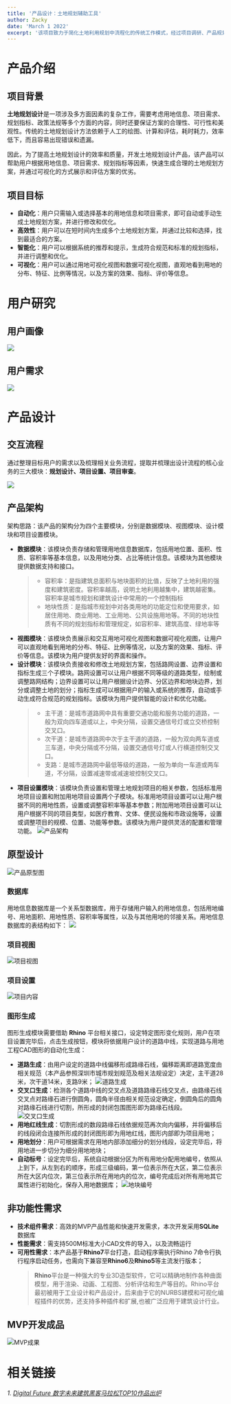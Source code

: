 ```yaml
---
title: '产品设计：土地规划辅助工具'
author: Zacky
date: 'March 1 2022'
excerpt: '该项目致力于简化土地利用规划中流程化的传统工作模式，经过项目调研、产品规划，基于Rhino平台，并利用Grasshopper、Python等工具初步实现初期工具原型'
---
```

# 产品介绍
## 项目背景
**土地规划设计**是一项涉及多方面因素的复杂工作，需要考虑用地信息、项目需求、规划指标、政策法规等多个方面的内容，同时还要保证方案的合理性、可行性和美观性。传统的土地规划设计方法依赖于人工的绘图、计算和评估，耗时耗力，效率低下，而且容易出现错误和遗漏。

因此，为了提高土地规划设计的效率和质量，开发土地规划设计产品，该产品可以帮助用户根据用地信息、项目需求、规划指标等因素，快速生成合理的土地规划方案，并通过可视化的方式展示和评估方案的优劣。

## 项目目标
- **自动化**：用户只需输入或选择基本的用地信息和项目需求，即可自动或手动生成土地规划方案，并进行修改和优化。
- **高效性**：用户可以在短时间内生成多个土地规划方案，并通过比较和选择，找到最适合的方案。
- **智能化**：用户可以根据系统的推荐和提示，生成符合规范和标准的规划指标，并进行调整和优化。
- **可视化**：用户可以通过用地可视化视图和数据可视化视图，直观地看到用地的分布、特征、比例等情况，以及方案的效果、指标、评价等信息。
# 用户研究
## 用户画像
![](https://raw.githubusercontent.com/Dr7-github/PixStore/main/%E7%94%A8%E6%88%B7%E7%94%BB%E5%83%8F%E5%9B%BE.png)
## 用户需求
![](https://raw.githubusercontent.com/Dr7-github/PixStore/main/%E6%95%B0%E6%8D%AE%E5%BA%93%E8%AE%BE%E8%AE%A1_%E7%94%A8%E6%88%B7%E9%9C%80%E6%B1%82%E8%AF%84%E4%BB%B7.png)
# 产品设计
## 交互流程
通过整理目标用户的需求以及梳理相关业务流程，提取并梳理出设计流程的核心业务的三大模块：**规划设计、项目设置、项目审查**。

![](https://raw.githubusercontent.com/Dr7-github/PixStore/main/%E9%A1%B9%E7%9B%AE%E6%B5%81%E7%A8%8B.svg)

## 产品架构
架构思路：该产品的架构分为四个主要模块，分别是数据模块、视图模块、设计模块和项目设置模块。
- **数据模块**：该模块负责存储和管理用地信息数据库，包括用地位置、面积、性质、容积率等基本信息，以及用地分类、占比等统计信息。该模块为其他模块提供数据支持和接口。
    >- 容积率：是指建筑总面积与地块面积的比值，反映了土地利用的强度和建筑密度。容积率越高，说明土地利用越集中，建筑越密集。容积率是城市规划和建筑设计中常用的一个控制指标
    >- 地块性质：是指城市规划中对各类用地的功能定位和使用要求，如居住用地、商业用地、工业用地、公共设施用地等。不同的地块性质有不同的规划指标和管理规定，如容积率、建筑高度、绿地率等
- **视图模块**：该模块负责展示和交互用地可视化视图和数据可视化视图，让用户可以直观地看到用地的分布、特征、比例等情况，以及方案的效果、指标、评价等信息。该模块为用户提供友好的界面和操作。
- **设计模块**：该模块负责接收和修改土地规划方案，包括路网设置、边界设置和指标生成三个子模块。路网设置可以让用户根据不同等级的道路类型，绘制或调整路网结构；边界设置可以让用户根据设计边界、分区边界和地块边界，划分或调整土地的划分；指标生成可以根据用户的输入或系统的推荐，自动或手动生成符合规范的规划指标。该模块为用户提供智能的设计和优化功能。
    >- 主干道：是城市道路网中具有重要交通功能和服务功能的道路，一般为双向四车道或以上，中央分隔，设置交通信号灯或立交桥控制交叉口。
    >- 次干道：是城市道路网中次于主干道的道路，一般为双向两车道或三车道，中央分隔或不分隔，设置交通信号灯或人行横道控制交叉口。
    >- 支路：是城市道路网中最低等级的道路，一般为单向一车道或两车道，不分隔，设置减速带或减速坡控制交叉口。
- **项目设置模块**：该模块负责设置和管理土地规划项目的相关参数，包括标准用地项目设置和附加用地项目设置两个子模块。标准用地项目设置可以让用户根据不同的用地性质，设置或调整容积率等基本参数；附加用地项目设置可以让用户根据不同的项目类型，如医疗教育、文体、便民设施和市政设施等，设置或调整项目的规模、位置、功能等参数。该模块为用户提供灵活的配置和管理功能。
![产品架构](https://raw.githubusercontent.com/Dr7-github/PixStore/main/%E4%BA%A7%E5%93%81%E6%9E%B6%E6%9E%84.svg)

## 原型设计
![产品原型图](https://raw.githubusercontent.com/Dr7-github/PixStore/main/%E4%BA%A7%E5%93%81%E5%8E%9F%E5%9E%8B.png "产品原型")

### 数据库
用地信息数据库是一个关系型数据库，用于存储用户输入的用地信息，包括用地编号、用地面积、用地性质、容积率等属性，以及与其他用地的邻接关系。用地信息数据库的表结构如下：
![](https://raw.githubusercontent.com/Dr7-github/PixStore/main/%E6%95%B0%E6%8D%AE%E5%BA%93%E8%AE%BE%E8%AE%A1_%E7%94%A8%E5%9C%B0%E6%95%B0%E6%8D%AE%E5%BA%93%E7%BB%93%E6%9E%84(2).png)

### 项目视图
![项目视图](https://raw.githubusercontent.com/Dr7-github/PixStore/main/%E9%A1%B9%E7%9B%AE%E8%A7%86%E5%9B%BE.svg)
### 项目设置
![项目内容](https://raw.githubusercontent.com/Dr7-github/PixStore/main/%E9%A1%B9%E7%9B%AE%E5%86%85%E5%AE%B9.svg)
### 图形生成
图形生成模块需要借助 **Rhino** 平台相关接口，设定特定图形变化规则，用户在项目设置完毕后，点击生成按钮，模块将依据用户设计的道路中线，实现道路与用地工程CAD图形的自动化生成：
- **道路生成**：由用户设定的道路中线偏移形成路缘石线，偏移距离即道路宽度由相关规范（本产品参照深圳市城市规划规范及相关法规设定）决定，主干道28米，次干道14米，支路9米；
![道路生成](https://raw.githubusercontent.com/Dr7-github/PixStore/main/%E9%81%93%E8%B7%AF%E7%94%9F%E6%88%90.svg)
- **交叉口生成**：检测各个道路中线的交叉点及道路路缘石线交叉点，由路缘石线交叉点对路缘石进行倒圆角，圆角半径由相关规范设定确定，倒圆角后的圆角对路缘石线进行切割，所形成的封闭包围图形即为路缘石线段。
![交叉口生成](https://raw.githubusercontent.com/Dr7-github/PixStore/main/%E4%BA%A4%E5%8F%89%E5%8F%A3%E7%94%9F%E6%88%90.svg)
- **用地红线生成**：切割形成的数段路缘石线依据规范再次向内偏移，并将偏移后的线段闭合连接所形成的封闭图形即为用地红线，图形内部即为项目用地；
- **用地划分**：用户可根据需求在用地内部添加细分的划分线段，设定完毕后，将用地进一步切分为细分用地地块；
- **自动标号**：设定完毕后，系统自动根据分区为所有用地分配用地编号，依照从上到下，从左到右的顺序，形成三级编码，第一位表示所在大区，第二位表示所在大区内位次，第三位表示所在用地内的位次，编号完成后对所有用地其它属性进行初始化，保存入用地数据库；
![地块编号](https://raw.githubusercontent.com/Dr7-github/PixStore/main/%E5%9C%B0%E5%9D%97%E6%A0%87%E5%8F%B7.svg)

## 非功能性需求
- **技术组件需求**：高效的MVP产品性能和快速开发需求，本次开发采用**SQLite**数据库
- **性能需求**：需支持500M标准大小CAD文件的导入，以及流畅运行
- **可用性需求**：本产品基于**Rhino7**平台打造，启动程序需执行Rhino 7命令行执行程序启动任务，也需向下兼容至**Rhino6**及**Rhino5**等主流发行版本；
    > **Rhino**平台是一种强大的专业3D造型软件，它可以精确地制作各种曲面模型，用于渲染、动画、工程图、分析评估和生产等目的。Rhino平台最初被用于工业设计和产品设计，后来由于它的NURBS建模和可视化编程插件的优势，还支持多种插件和扩展,也被广泛应用于建筑设计行业。

## MVP开发成品
![MVP成果](https://raw.githubusercontent.com/Dr7-github/PixStore/main/MVP.png)

# 相关链接
*1. [Digital Future 数字未来建筑黑客马拉松TOP10作品出炉](https://mp.weixin.qq.com/s?src=11&timestamp=1690478916&ver=4676&signature=-VXaJ8wYmm-Q1KCqGzDzZjM2cLvmNVofpJsZab-8*6W6-b23xHqyacDvYxotSBGeJp50Qe9Y4USGtXNUtjjKAx8z8UN7XpRFwf*gpybf3kXqdTIEhcDLgEdxWYFEMYi6&new=1)*